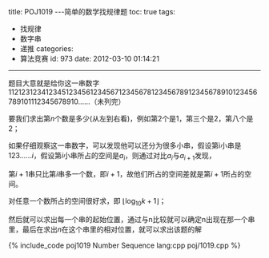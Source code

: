 title: POJ1019 ---简单的数学找规律题
toc: true
tags:
  - 找规律
  - 数字串
  - 递推
categories:
  - 算法竞赛
id: 973
date: 2012-03-10 01:14:21
---

题目大意就是给你这一串数字$11212312341234512345612345671234567812345678912345678910123456789101112345678910……$（未列完）

要我们求出第$n$个数是多少(从左到右看)，例如第2个是1，第三个是$2$，第八个是$2$；

如果仔细观察这一串数字，可以发现他可以还分为很多小串，假设第i小串是$123……i$，假设第$i$小串所占的空间是$a_i$，则通过对比$a_i$与$a_{i+1}$发现，

第$i+1$串只比第$i$串多一个数，即$i+1$，故他们所占的空间差就是第$i+1$所占的空间。

对任意一个数所占的空间很好求，即 $\left \lfloor \log_{10}k+1 \right \rfloor$；

然后就可以求出每一个串的起始位置，通过与n比较就可以确定n出现在那一个串里，最后在求出$n$在这个串里的相对位置，就可以求出该题的解

{% include_code poj1019 Number Sequence lang:cpp poj/1019.cpp %}